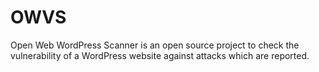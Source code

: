 # OWVS
Open Web WordPress Scanner is an open source project to check the vulnerability of a WordPress website against attacks which are reported.
